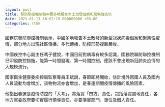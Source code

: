 ```yaml
---
layout: post
title: 聯防聯控機制稱中國多地報告本土散發個案和聚集性疫情
date: 2021-01-13 16:02:19.000000000 +08:00
categories: rthk
---
```


國務院聯防聯控機制表示，中國多地報告本土散發的新型冠狀病毒個案和聚集性疫情，部分地方出現社區傳播、多代傳播，防控形勢複雜嚴峻。

中國疾控中心副主任馮子健說，中國目前對病毒有較多認識，國務院聯防聯控機制已印發防控措施，能第一時間發現、第一時間控制，應該不會出現新冠肺炎疫情的大規模流行。

國家衛生健康委疾控局監察專員王斌說，春節即將開始，估計境外回國人員及國內人員流動均會增加，貨物物流亦會增加，是春運期間疫情傳播的風險因素。

他指出春運是疫情防控的「大考」，將落實「四方」責任，包括落實屬地責任，各地方黨委政府要切實履行領導責任，亦要落實部門、單位及個人責任。
